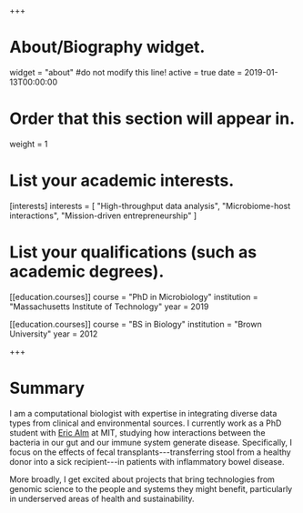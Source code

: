 +++
# About/Biography widget.
widget = "about" #do not modify this line!
active = true
date = 2019-01-13T00:00:00

# Order that this section will appear in.
weight = 1

# List your academic interests.
[interests]
  interests = [
    "High-throughput data analysis",
    "Microbiome-host interactions",
    "Mission-driven entrepreneurship"
  ]

# List your qualifications (such as academic degrees).
[[education.courses]]
  course = "PhD in Microbiology"
  institution = "Massachusetts Institute of Technology"
  year = 2019

[[education.courses]]
  course = "BS in Biology"
  institution = "Brown University"
  year = 2012
 
+++

# Summary

I am a computational biologist with expertise in integrating diverse data types from clinical and environmental sources. I currently work as a PhD student with [Eric Alm](http://almlab.mit.edu) at MIT, studying how interactions between the bacteria in our gut and our immune system generate disease. Specifically, I focus on the effects of fecal transplants---transferring stool from a healthy donor into a sick recipient---in patients with inflammatory bowel disease.

More broadly, I get excited about projects that bring technologies from genomic science to the people and systems they might benefit, particularly in underserved areas of health and sustainability. 